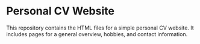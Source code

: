 # Personal CV Website

This repository contains the HTML files for a simple personal CV website. It includes pages for a general overview, hobbies, and contact information.